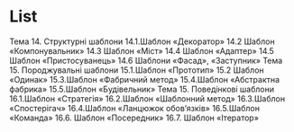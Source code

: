 # List
Тема 14. Структурні шаблони
14.1.Шаблон «Декоратор»
14.2 Шаблон «Компонувальник»
14.3 Шаблон «Міст»
14.4 Шаблон «Адаптер»
14.5 Шаблон «Пристосуванець»
14.6 Шаблони «Фасад», «Заступник»
Тема 15. Породжувальні шаблони
15.1.Шаблон «Прототип»
15.2 Шаблон «Одинак»
15.3.Шаблон «Фабричний метод»
15.4.Шаблон «Абстрактна фабрика»
15.5.Шаблон «Будівельник»
Тема 15. Поведінкові шаблони
16.1.Шаблон «Стратегія»
16.2.Шаблон «Шаблонний метод»
16.3.Шаблон «Спостерігач»
16.4.Шаблон «Ланцюжок обов’язків»
16.5.Шаблон «Команда»
16.6. Шаблон «Посередник»
16.7. Шаблон «Ітератор»
